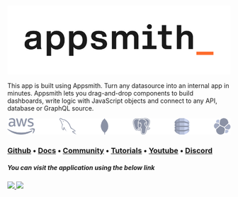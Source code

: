 ![](https://raw.githubusercontent.com/appsmithorg/appsmith/release/static/appsmith_logo_primary.png)

This app is built using Appsmith. Turn any datasource into an internal app in minutes. Appsmith lets you drag-and-drop components to build dashboards, write logic with JavaScript objects and connect to any API, database or GraphQL source.

![](https://raw.githubusercontent.com/appsmithorg/appsmith/release/static/images/integrations.png)

### [Github](https://github.com/appsmithorg/appsmith) • [Docs](https://docs.appsmith.com/?utm_source=github&utm_medium=social&utm_content=appsmith_docs&utm_campaign=null&utm_term=appsmith_docs) • [Community](https://community.appsmith.com/) • [Tutorials](https://github.com/appsmithorg/appsmith/tree/update/readme#tutorials) • [Youtube](https://www.youtube.com/appsmith) • [Discord](https://discord.gg/rBTTVJp)

##### You can visit the application using the below link

###### [![](https://assets.appsmith.com/git-sync/Buttons.svg) ](https://appsmith-7pm21ij0z-get-appsmith.vercel.app/applications/633ee42cf9678e3e5d55092c/pages/633ffe95b4b4c144c1c51edd) [![](https://assets.appsmith.com/git-sync/Buttons2.svg)](https://appsmith-7pm21ij0z-get-appsmith.vercel.app/applications/633ee42cf9678e3e5d55092c/pages/633ffe95b4b4c144c1c51edd/edit)
